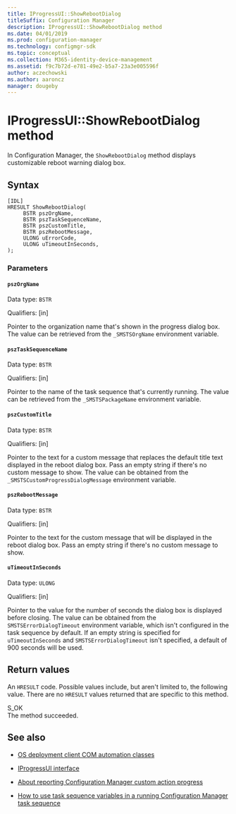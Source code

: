 ```yaml
---
title: IProgressUI::ShowRebootDialog
titleSuffix: Configuration Manager
description: IProgressUI::ShowRebootDialog method
ms.date: 04/01/2019
ms.prod: configuration-manager
ms.technology: configmgr-sdk
ms.topic: conceptual
ms.collection: M365-identity-device-management
ms.assetid: f9c7b72d-e781-49e2-b5a7-23a3e005596f
author: aczechowski
ms.author: aaroncz
manager: dougeby
---
```


# IProgressUI::ShowRebootDialog method

In Configuration Manager, the `ShowRebootDialog` method displays customizable reboot warning dialog box.  

## Syntax  

```  
[IDL]  
HRESULT ShowRebootDialog(  
     BSTR pszOrgName,  
     BSTR pszTaskSequenceName,  
     BSTR pszCustomTitle,  
     BSTR pszRebootMessage,  
     ULONG uErrorCode,  
     ULONG uTimeoutInSeconds,  
);  
```  

### Parameters

#### `pszOrgName`

Data type: `BSTR`  

Qualifiers: [in]  

Pointer to the organization name that's shown in the progress dialog box. The value can be retrieved from the `_SMSTSOrgName` environment variable.  

#### `pszTaskSequenceName`
Data type: `BSTR`  

Qualifiers: [in]  

Pointer to the name of the task sequence that's currently running. The value can be retrieved from the `_SMSTSPackageName` environment variable.  

#### `pszCustomTitle`
Data type: `BSTR`  

Qualifiers: [in]  

Pointer to the text for a custom message that replaces the default title text displayed in the reboot dialog box. Pass an empty string if there's no custom message to show. The value can be obtained from the `_SMSTSCustomProgressDialogMessage` environment variable.  

#### `pszRebootMessage`

Data type: `BSTR`  

Qualifiers: [in]  

Pointer to the text for the custom message that will be displayed in the reboot dialog box. Pass an empty string if there's no custom message to show.

#### `uTimeoutInSeconds`
Data type: `ULONG`  

Qualifiers: [in]  

Pointer to the value for the number of seconds the dialog box is displayed before closing. The value can be obtained from the `SMSTSErrorDialogTimeout` environment variable, which isn't configured in the task sequence by default. If an empty string is specified for `uTimeoutInSeconds` and `SMSTSErrorDialogTimeout` isn't specified, a default of 900 seconds will be used.

## Return values

An `HRESULT` code. Possible values include, but aren't limited to, the following value. There are no `HRESULT` values returned that are specific to this method.

S_OK  
The method succeeded.  

## See also

- [OS deployment client COM automation classes](/sccm/develop/reference/core/clients/client-classes/operating-system-deployment-client-com-automation-classes)  

- [IProgressUI interface](/sccm/develop/reference/core/clients/client-classes/iprogressui-interface)  

- [About reporting Configuration Manager custom action progress](/sccm/develop/osd/about-reporting-configuration-manager-custom-action-progress)  

- [How to use task sequence variables in a running Configuration Manager task sequence](/sccm/develop/osd/how-to-use-task-sequence-variables-in-a-running-task-sequence)  
